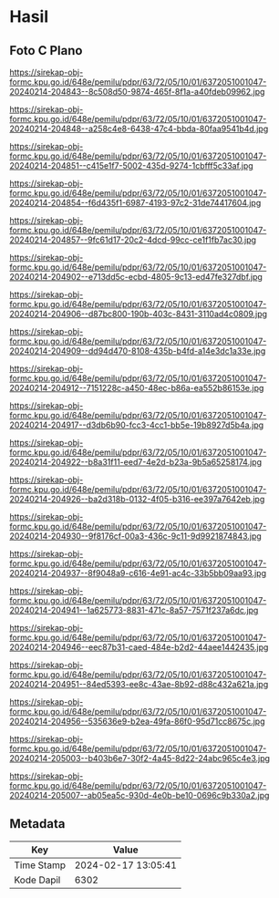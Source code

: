 # Hasil

## Foto C Plano

https://sirekap-obj-formc.kpu.go.id/648e/pemilu/pdpr/63/72/05/10/01/6372051001047-20240214-204843--8c508d50-9874-465f-8f1a-a40fdeb09962.jpg

https://sirekap-obj-formc.kpu.go.id/648e/pemilu/pdpr/63/72/05/10/01/6372051001047-20240214-204848--a258c4e8-6438-47c4-bbda-80faa9541b4d.jpg

https://sirekap-obj-formc.kpu.go.id/648e/pemilu/pdpr/63/72/05/10/01/6372051001047-20240214-204851--c415e1f7-5002-435d-9274-1cbfff5c33af.jpg

https://sirekap-obj-formc.kpu.go.id/648e/pemilu/pdpr/63/72/05/10/01/6372051001047-20240214-204854--f6d435f1-6987-4193-97c2-31de74417604.jpg

https://sirekap-obj-formc.kpu.go.id/648e/pemilu/pdpr/63/72/05/10/01/6372051001047-20240214-204857--9fc61d17-20c2-4dcd-99cc-ce1f1fb7ac30.jpg

https://sirekap-obj-formc.kpu.go.id/648e/pemilu/pdpr/63/72/05/10/01/6372051001047-20240214-204902--e713dd5c-ecbd-4805-9c13-ed47fe327dbf.jpg

https://sirekap-obj-formc.kpu.go.id/648e/pemilu/pdpr/63/72/05/10/01/6372051001047-20240214-204906--d87bc800-190b-403c-8431-3110ad4c0809.jpg

https://sirekap-obj-formc.kpu.go.id/648e/pemilu/pdpr/63/72/05/10/01/6372051001047-20240214-204909--dd94d470-8108-435b-b4fd-a14e3dc1a33e.jpg

https://sirekap-obj-formc.kpu.go.id/648e/pemilu/pdpr/63/72/05/10/01/6372051001047-20240214-204912--7151228c-a450-48ec-b86a-ea552b86153e.jpg

https://sirekap-obj-formc.kpu.go.id/648e/pemilu/pdpr/63/72/05/10/01/6372051001047-20240214-204917--d3db6b90-fcc3-4cc1-bb5e-19b8927d5b4a.jpg

https://sirekap-obj-formc.kpu.go.id/648e/pemilu/pdpr/63/72/05/10/01/6372051001047-20240214-204922--b8a31f11-eed7-4e2d-b23a-9b5a65258174.jpg

https://sirekap-obj-formc.kpu.go.id/648e/pemilu/pdpr/63/72/05/10/01/6372051001047-20240214-204926--ba2d318b-0132-4f05-b316-ee397a7642eb.jpg

https://sirekap-obj-formc.kpu.go.id/648e/pemilu/pdpr/63/72/05/10/01/6372051001047-20240214-204930--9f8176cf-00a3-436c-9c11-9d9921874843.jpg

https://sirekap-obj-formc.kpu.go.id/648e/pemilu/pdpr/63/72/05/10/01/6372051001047-20240214-204937--8f9048a9-c616-4e91-ac4c-33b5bb09aa93.jpg

https://sirekap-obj-formc.kpu.go.id/648e/pemilu/pdpr/63/72/05/10/01/6372051001047-20240214-204941--1a625773-8831-471c-8a57-7571f237a6dc.jpg

https://sirekap-obj-formc.kpu.go.id/648e/pemilu/pdpr/63/72/05/10/01/6372051001047-20240214-204946--eec87b31-caed-484e-b2d2-44aee1442435.jpg

https://sirekap-obj-formc.kpu.go.id/648e/pemilu/pdpr/63/72/05/10/01/6372051001047-20240214-204951--84ed5393-ee8c-43ae-8b92-d88c432a621a.jpg

https://sirekap-obj-formc.kpu.go.id/648e/pemilu/pdpr/63/72/05/10/01/6372051001047-20240214-204956--535636e9-b2ea-49fa-86f0-95d71cc8675c.jpg

https://sirekap-obj-formc.kpu.go.id/648e/pemilu/pdpr/63/72/05/10/01/6372051001047-20240214-205003--b403b6e7-30f2-4a45-8d22-24abc965c4e3.jpg

https://sirekap-obj-formc.kpu.go.id/648e/pemilu/pdpr/63/72/05/10/01/6372051001047-20240214-205007--ab05ea5c-930d-4e0b-be10-0696c9b330a2.jpg


## Metadata

| Key        | Value               |
| ---------- | ------------------- |
| Time Stamp | 2024-02-17 13:05:41 |
| Kode Dapil | 6302                |



